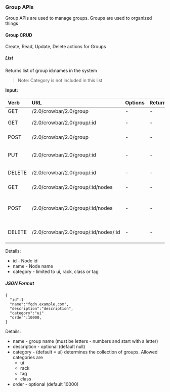 ### Group APIs

Group APIs are used to manage groups.  Groups are used to organized things

#### Group CRUD

Create, Read, Update, Delete actions for Groups

##### List

Returns list of group id:names in the system

> Note: Category is not included in this list

**Input:**

| Verb | URL | Options | Returns | Comments |
|:------|:-----------------------|--------|--------|:----------------|
| GET  | /2.0/crowbar/2.0/group | - | - | All groups |
| GET  | /2.0/crowbar/2.0/group/:id | - | - | Single Group |
| POST  | /2.0/crowbar/2.0/group | - | - | Creats Group |
| PUT  | /2.0/crowbar/2.0/group/:id | - | - | Updates Group values |
| DELETE  | /2.0/crowbar/2.0/group/:id | - | - | Remove Group |
| GET  | /2.0/crowbar/2.0/group/:id/nodes | - | - | Lists nodes in group |
| POST  | /2.0/crowbar/2.0/group/:id/nodes | - | - | Adds Node based on JSON {node_id:#} |
| DELETE  | /2.0/crowbar/2.0/group/:id/nodes/:id | - | - | Removes Node from Group |


Details:

* id - Node id
* name - Node name
* category - limited to ui, rack, class or tag

##### JSON Format 

    { 
      "id":1
      "name":"fqdn.example.com",
      "description":"description",
      "category":"ui"
      "order":10000,
    }

Details:

* name - group name (must be letters - numbers and start with a letter)
* description - optional (default null)
* category - (default = ui) determines the collection of groups.  Allowed categories are
  * ui
  * rack
  * tag
  * class
* order - optional (default 10000) 

